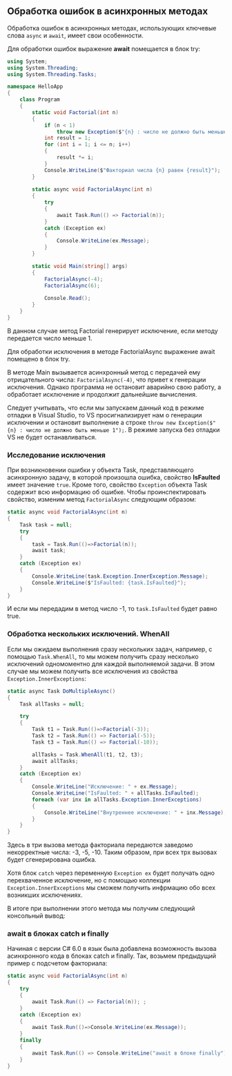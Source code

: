 ## Обработка ошибок в асинхронных методах

Обработка ошибок в асинхронных методах, использующих ключевые слова `async` и `await`, имеет свои особенности.

Для обработки ошибок выражение **await** помещается в блок try:

```cs
using System;
using System.Threading;
using System.Threading.Tasks;

namespace HelloApp
{
    class Program
    {
        static void Factorial(int n)
        {
            if (n < 1)
                throw new Exception($"{n} : число не должно быть меньше 1");
            int result = 1;
            for (int i = 1; i <= n; i++)
            {
                result *= i;
            }
            Console.WriteLine($"Факториал числа {n} равен {result}");
        }
        
        static async void FactorialAsync(int n)
        {
            try
            {
                await Task.Run(() => Factorial(n));
            }
            catch (Exception ex)
            {
                Console.WriteLine(ex.Message);
            }
        }

        static void Main(string[] args)
        {
            FactorialAsync(-4);
            FactorialAsync(6);
            
            Console.Read();
        }
    }
}
```

В данном случае метод Factorial генерирует исключение, если методу передается число меньше 1.

Для обработки исключения в методе FactorialAsync выражение await помещено в блок try.

В методе Main вызывается асинхронный метод с передачей ему отрицательного числа: `FactorialAsync(-4)`, 
что привет к генерации исключения. Однако программа не остановит аварийно свою работу, а обработает исключение и продолжит дальнейшие вычисления.

Следует учитывать, что если мы запускаем данный код в режиме отладки в Visual Studio, то VS просигнализирует нам о генерации исключении и остановит выполнение 
а строке `throw new Exception($"{n} : число не должно быть меньше 1");`. В режиме запуска без отладки VS не будет останавливаться.

### Исследование исключения

При возникновении ошибки у объекта Task, представляющего асинхронную задачу, в которой произошла ошибка, свойство 
**IsFaulted** имеет значение `true`. Кроме того, свойство `Exception` объекта Task 
содержит всю информацию об ошибке. Чтобы проинспектировать свойство, изменим метод `FactorialAsync` 
следующим образом:

```cs
static async void FactorialAsync(int n)
{
    Task task = null;
    try
    {
        task = Task.Run(()=>Factorial(n));
        await task;
    }
    catch (Exception ex)
    {
        Console.WriteLine(task.Exception.InnerException.Message);
        Console.WriteLine($"IsFaulted: {task.IsFaulted}");
    }
}
```

И если мы передадим в метод число -1, то `task.IsFaulted` будет равно true.

### Обработка нескольких исключений. WhenAll

Если мы ожидаем выполнения сразу нескольких задач, например, с помощью `Task.WhenAll`, то мы можем получить сразу несколько исключений одномоментно 
для каждой выполняемой задачи. В этом случае мы можем получить все исключения из свойства `Exception.InnerExceptions`:

```cs
static async Task DoMultipleAsync()
{
    Task allTasks = null;

    try
    {
        Task t1 = Task.Run(()=>Factorial(-3));
        Task t2 = Task.Run(() => Factorial(-5));
        Task t3 = Task.Run(() => Factorial(-10));

        allTasks = Task.WhenAll(t1, t2, t3);
        await allTasks;
    }
    catch (Exception ex)
    {
        Console.WriteLine("Исключение: " + ex.Message);
        Console.WriteLine("IsFaulted: " + allTasks.IsFaulted);
        foreach (var inx in allTasks.Exception.InnerExceptions)
        {
            Console.WriteLine("Внутреннее исключение: " + inx.Message);
        }
    }
}
```

Здесь в три вызова метода факториала передаются заведомо некорректные числа: -3, -5, -10. Таким образом, при всех трх вызовах будет сгенерирована ошибка.

Хотя блок `catch` через переменную `Exception ex` будет получать одно перехваченное исключение, но с помощью 
коллекции `Exception.InnerExceptions` мы сможем получить инфрмацию обо всех возникших исключениях.

В итоге при выполнении этого метода мы получим следующий консольный вывод:

### await в блоках catch и finally

Начиная с версии C# 6.0 в язык была добавлена возможность вызова асинхронного кода в блоках catch и finally. Так, возьмем предыдущий пример с подсчетом факториала:

```cs
static async void FactorialAsync(int n)
{
    try
    {
        await Task.Run(() => Factorial(n)); ;
    }
    catch (Exception ex)
    {
        await Task.Run(()=>Console.WriteLine(ex.Message));
    }
    finally
    {
        await Task.Run(() => Console.WriteLine("await в блоке finally"));
    }
}
```

